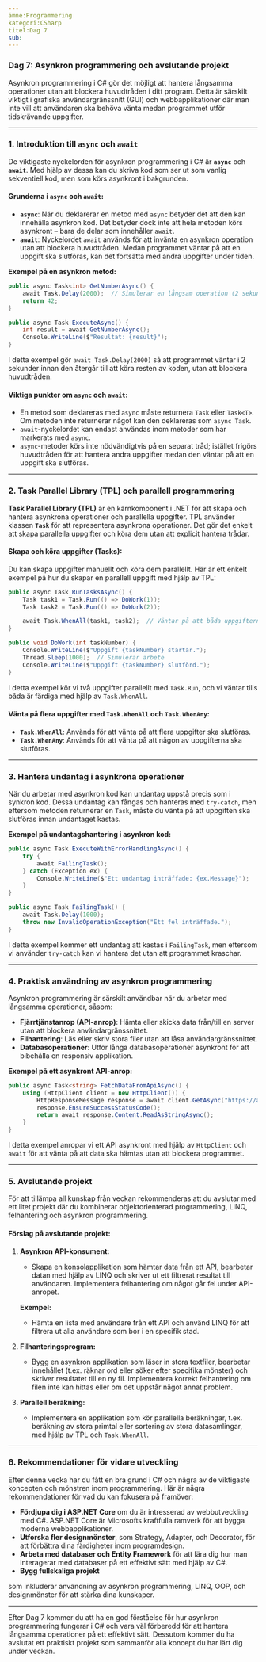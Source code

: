 ```yaml
---
ämne:Programmering
kategori:CSharp
titel:Dag 7
sub:
---
```

### Dag 7: Asynkron programmering och avslutande projekt

Asynkron programmering i C# gör det möjligt att hantera långsamma operationer utan att blockera huvudtråden i ditt program. Detta är särskilt viktigt i grafiska användargränssnitt (GUI) och webbapplikationer där man inte vill att användaren ska behöva vänta medan programmet utför tidskrävande uppgifter.

---

### 1. **Introduktion till `async` och `await`**

De viktigaste nyckelorden för asynkron programmering i C# är **`async`** och **`await`**. Med hjälp av dessa kan du skriva kod som ser ut som vanlig sekventiell kod, men som körs asynkront i bakgrunden.

#### **Grunderna i `async` och `await`:**

- **`async`**: När du deklarerar en metod med `async` betyder det att den kan innehålla asynkron kod. Det betyder dock inte att hela metoden körs asynkront – bara de delar som innehåller `await`.
- **`await`**: Nyckelordet `await` används för att invänta en asynkron operation utan att blockera huvudtråden. Medan programmet väntar på att en uppgift ska slutföras, kan det fortsätta med andra uppgifter under tiden.

**Exempel på en asynkron metod:**
```csharp
public async Task<int> GetNumberAsync() {
    await Task.Delay(2000);  // Simulerar en långsam operation (2 sekunder)
    return 42;
}

public async Task ExecuteAsync() {
    int result = await GetNumberAsync();
    Console.WriteLine($"Resultat: {result}");
}
```

I detta exempel gör `await Task.Delay(2000)` så att programmet väntar i 2 sekunder innan den återgår till att köra resten av koden, utan att blockera huvudtråden.

#### **Viktiga punkter om `async` och `await`:**
- En metod som deklareras med `async` måste returnera `Task` eller `Task<T>`. Om metoden inte returnerar något kan den deklareras som `async Task`.
- `await`-nyckelordet kan endast användas inom metoder som har markerats med `async`.
- `async`-metoder körs inte nödvändigtvis på en separat tråd; istället frigörs huvudtråden för att hantera andra uppgifter medan den väntar på att en uppgift ska slutföras.

---

### 2. **Task Parallel Library (TPL)** och parallell programmering

**Task Parallel Library (TPL)** är en kärnkomponent i .NET för att skapa och hantera asynkrona operationer och parallella uppgifter. TPL använder klassen **`Task`** för att representera asynkrona operationer. Det gör det enkelt att skapa parallella uppgifter och köra dem utan att explicit hantera trådar.

#### **Skapa och köra uppgifter (Tasks):**
Du kan skapa uppgifter manuellt och köra dem parallellt. Här är ett enkelt exempel på hur du skapar en parallell uppgift med hjälp av TPL:

```csharp
public async Task RunTasksAsync() {
    Task task1 = Task.Run(() => DoWork(1));
    Task task2 = Task.Run(() => DoWork(2));

    await Task.WhenAll(task1, task2);  // Väntar på att båda uppgifterna ska slutföras
}

public void DoWork(int taskNumber) {
    Console.WriteLine($"Uppgift {taskNumber} startar.");
    Thread.Sleep(1000);  // Simulerar arbete
    Console.WriteLine($"Uppgift {taskNumber} slutförd.");
}
```

I detta exempel kör vi två uppgifter parallellt med `Task.Run`, och vi väntar tills båda är färdiga med hjälp av `Task.WhenAll`.

#### **Vänta på flera uppgifter med `Task.WhenAll` och `Task.WhenAny`:**
- **`Task.WhenAll`**: Används för att vänta på att flera uppgifter ska slutföras.
- **`Task.WhenAny`**: Används för att vänta på att någon av uppgifterna ska slutföras.

---

### 3. **Hantera undantag i asynkrona operationer**

När du arbetar med asynkron kod kan undantag uppstå precis som i synkron kod. Dessa undantag kan fångas och hanteras med `try-catch`, men eftersom metoden returnerar en `Task`, måste du vänta på att uppgiften ska slutföras innan undantaget kastas.

**Exempel på undantagshantering i asynkron kod:**
```csharp
public async Task ExecuteWithErrorHandlingAsync() {
    try {
        await FailingTask();
    } catch (Exception ex) {
        Console.WriteLine($"Ett undantag inträffade: {ex.Message}");
    }
}

public async Task FailingTask() {
    await Task.Delay(1000);
    throw new InvalidOperationException("Ett fel inträffade.");
}
```

I detta exempel kommer ett undantag att kastas i `FailingTask`, men eftersom vi använder `try-catch` kan vi hantera det utan att programmet kraschar.

---

### 4. **Praktisk användning av asynkron programmering**

Asynkron programmering är särskilt användbar när du arbetar med långsamma operationer, såsom:
- **Fjärrtjänstanrop (API-anrop)**: Hämta eller skicka data från/till en server utan att blockera användargränssnittet.
- **Filhantering**: Läs eller skriv stora filer utan att låsa användargränssnittet.
- **Databasoperationer**: Utför långa databasoperationer asynkront för att bibehålla en responsiv applikation.

**Exempel på ett asynkront API-anrop:**
```csharp
public async Task<string> FetchDataFromApiAsync() {
    using (HttpClient client = new HttpClient()) {
        HttpResponseMessage response = await client.GetAsync("https://api.example.com/data");
        response.EnsureSuccessStatusCode();
        return await response.Content.ReadAsStringAsync();
    }
}
```

I detta exempel anropar vi ett API asynkront med hjälp av `HttpClient` och `await` för att vänta på att data ska hämtas utan att blockera programmet.

---

### 5. **Avslutande projekt**

För att tillämpa all kunskap från veckan rekommenderas att du avslutar med ett litet projekt där du kombinerar objektorienterad programmering, LINQ, felhantering och asynkron programmering.

#### **Förslag på avslutande projekt:**

1. **Asynkron API-konsument:**
   - Skapa en konsolapplikation som hämtar data från ett API, bearbetar datan med hjälp av LINQ och skriver ut ett filtrerat resultat till användaren. Implementera felhantering om något går fel under API-anropet.

   **Exempel:**
   - Hämta en lista med användare från ett API och använd LINQ för att filtrera ut alla användare som bor i en specifik stad.

2. **Filhanteringsprogram:**
   - Bygg en asynkron applikation som läser in stora textfiler, bearbetar innehållet (t.ex. räknar ord eller söker efter specifika mönster) och skriver resultatet till en ny fil. Implementera korrekt felhantering om filen inte kan hittas eller om det uppstår något annat problem.

3. **Parallell beräkning:**
   - Implementera en applikation som kör parallella beräkningar, t.ex. beräkning av stora primtal eller sortering av stora datasamlingar, med hjälp av TPL och `Task.WhenAll`.

---

### 6. **Rekommendationer för vidare utveckling**

Efter denna vecka har du fått en bra grund i C# och några av de viktigaste koncepten och mönstren inom programmering. Här är några rekommendationer för vad du kan fokusera på framöver:

- **Fördjupa dig i ASP.NET Core** om du är intresserad av webbutveckling med C#. ASP.NET Core är Microsofts kraftfulla ramverk för att bygga moderna webbapplikationer.
- **Utforska fler designmönster**, som Strategy, Adapter, och Decorator, för att förbättra dina färdigheter inom programdesign.
- **Arbeta med databaser och Entity Framework** för att lära dig hur man interagerar med databaser på ett effektivt sätt med hjälp av C#.
- **Bygg fullskaliga projekt**

 som inkluderar användning av asynkron programmering, LINQ, OOP, och designmönster för att stärka dina kunskaper.

---

Efter Dag 7 kommer du att ha en god förståelse för hur asynkron programmering fungerar i C# och vara väl förberedd för att hantera långsamma operationer på ett effektivt sätt. Dessutom kommer du ha avslutat ett praktiskt projekt som sammanför alla koncept du har lärt dig under veckan.